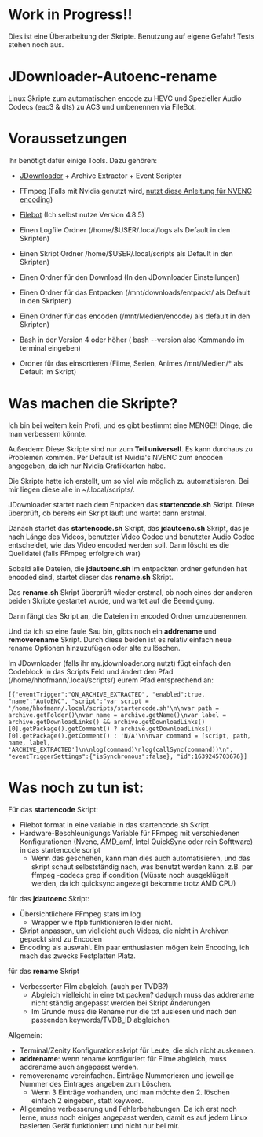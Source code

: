 # Work in Progress!!

Dies ist eine Überarbeitung der Skripte. Benutzung auf eigene Gefahr! Tests stehen noch aus.

# JDownloader-Autoenc-rename

Linux Skripte zum automatischen encode zu HEVC und Spezieller Audio Codecs (eac3 & dts) zu AC3 und umbenennen via FileBot.

# Voraussetzungen

Ihr benötigt dafür einige Tools. Dazu gehören:

 - [JDownloader](https://jdownloader.org/jdownloader2) + Archive Extractor + Event Scripter
 - FFmpeg (Falls mit Nvidia genutzt wird, [nutzt diese Anleitung für NVENC encoding](https://docs.nvidia.com/video-technologies/video-codec-sdk/ffmpeg-with-nvidia-gpu/))
 - [Filebot](https://www.filebot.net/#download) (Ich selbst nutze Version 4.8.5)

 - Einen Logfile Ordner (/home/$USER/.local/logs als Default in den Skripten)
 - Einen Skript Ordner /home/$USER/.local/scripts als Default in den Skripten)
 - Einen Ordner für den Download (In den JDownloader Einstellungen)
 - Einen Ordner für das Entpacken (/mnt/downloads/entpackt/ als Default in den Skripten)
 - Einen Ordner für das encoden (/mnt/Medien/encode/ als default in den Skripten)
 - Bash in der Version 4 oder höher ( bash --version also Kommando im terminal eingeben)
 - Ordner für das einsortieren (Filme, Serien, Animes /mnt/Medien/* als Default im Skript)

# Was machen die Skripte?

Ich bin bei weitem kein Profi, und es gibt bestimmt eine MENGE!! Dinge, die man verbessern könnte.

Außerdem: Diese Skripte sind nur zum **Teil universell**. Es kann durchaus zu Problemen kommen.
Per Default ist Nvidia's NVENC zum encoden angegeben, da ich nur Nvidia Grafikkarten habe.

Die Skripte hatte ich erstellt, um so viel wie möglich zu automatisieren.
Bei mir liegen diese alle in ~/.local/scripts/.

JDownloader startet nach dem Entpacken das **startencode.sh** Skript. Diese überprüft, ob bereits ein Skript läuft und wartet dann erstmal.

Danach startet das **startencode.sh** Skript, das **jdautoenc.sh** Skript, das je nach Länge des Videos, benutzter Video Codec und benutzter Audio Codec entscheidet, wie das Video encoded werden soll. Dann löscht es die Quelldatei (falls FFmpeg erfolgreich war)

Sobald alle Dateien, die **jdautoenc.sh** im entpackten ordner gefunden hat encoded sind, startet dieser das **rename.sh** Skript.

Das **rename.sh** Skript überprüft wieder erstmal, ob noch eines der anderen beiden Skripte gestartet wurde, und wartet auf die Beendigung.

Dann fängt das Skript an, die Dateien im encoded Ordner umzubenennen.


Und da ich so eine faule Sau bin, gibts noch ein **addrename** und **removerename** Skript. Durch diese beiden ist es relativ einfach neue rename Optionen hinzuzufügen oder alte zu löschen.

Im JDownloader (falls ihr my.jdownloader.org nutzt) fügt einfach den Codeblock in das Scripts Feld und ändert den Pfad (/home/hhofmann/.local/scripts/) eurem Pfad entsprechend an:

 
```
[{"eventTrigger":"ON_ARCHIVE_EXTRACTED", "enabled":true, "name":"AutoENC", "script":"var script = '/home/hhofmann/.local/scripts/startencode.sh'\n\nvar path = archive.getFolder()\nvar name = archive.getName()\nvar label = archive.getDownloadLinks() && archive.getDownloadLinks()[0].getPackage().getComment() ? archive.getDownloadLinks()[0].getPackage().getComment() : 'N/A'\n\nvar command = [script, path, name, label, 'ARCHIVE_EXTRACTED']\n\nlog(command)\nlog(callSync(command))\n", "eventTriggerSettings":{"isSynchronous":false}, "id":1639245703676}]
```
# Was noch zu tun ist:

Für das **startencode** Skript:
- Filebot format in eine variable in das startencode.sh Skript.
- Hardware-Beschleunigungs Variable für FFmpeg mit verschiedenen Konfigurationen (Nvenc, AMD_amf, Intel QuickSync oder rein Softtware) in das startencode script
  - Wenn das geschehen, kann man dies auch automatisieren, und das skript schaut selbstständig nach, was benutzt werden kann.  z.B. per ffmpeg -codecs grep if condition (Müsste noch ausgeklügelt werden, da ich quicksync angezeigt bekomme trotz AMD CPU)

für das **jdautoenc** Skript:
- Übersichtlichere FFmpeg stats im log
  - Wrapper wie ffpb funktionieren leider nicht.
- Skript anpassen, um vielleicht auch Videos, die nicht in Archiven gepackt sind zu Encoden
- Encoding als auswahl. Ein paar enthusiasten mögen kein Encoding, ich mach das zwecks Festplatten Platz. 

für das **rename** Skript
- Verbesserter Film abgleich. (auch per TVDB?)
  - Abgleich vielleicht in eine txt packen? dadurch muss das addrename nicht ständig angepasst werden bei Skript Änderungen
  - Im Grunde muss die Rename nur die txt auslesen und nach den passenden keywords/TVDB_ID abgleichen

Allgemein:

- Terminal/Zenity Konfigurationsskript für Leute, die sich nicht auskennen.
- **addrename**: wenn rename konfiguriert für Filme abgleich, muss addrename auch angepasst werden. 
- removerename vereinfachen. Einträge Nummerieren und jeweilige Nummer des Eintrages angeben zum Löschen.
  - Wenn 3 Einträge vorhanden, und man möchte den 2. löschen einfach 2 eingeben, statt keyword.
- Allgemeine verbesserung und Fehlerbehebungen. Da ich erst noch lerne, muss noch einiges angepasst werden, damit es auf jedem Linux basierten Gerät funktioniert und nicht nur bei mir.

